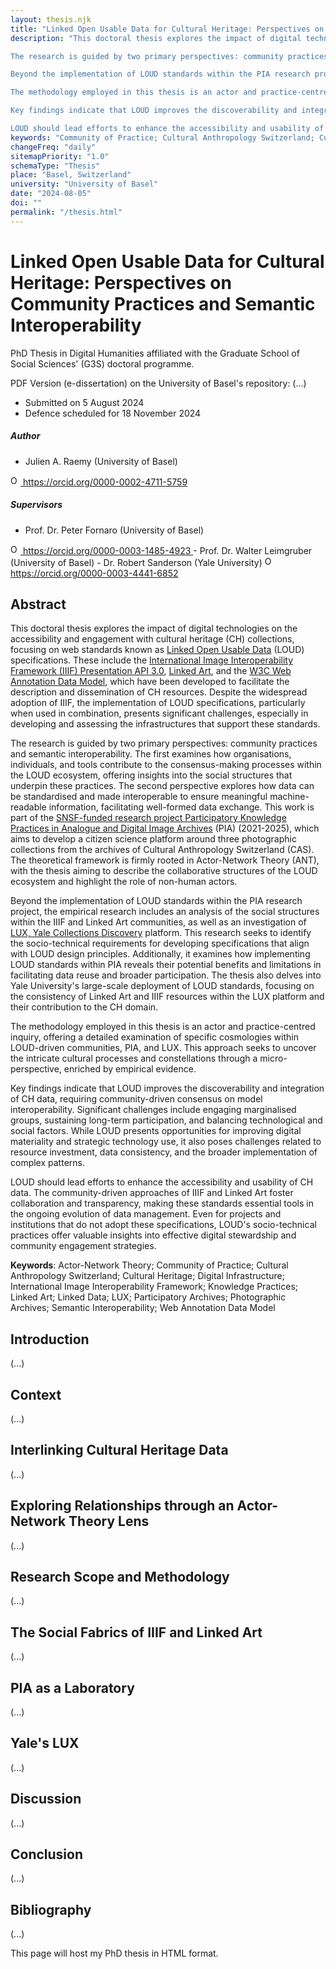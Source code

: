 ```yaml
---
layout: thesis.njk
title: "Linked Open Usable Data for Cultural Heritage: Perspectives on Community Practices and Semantic Interoperability"
description: "This doctoral thesis explores the impact of digital technologies on the accessibility and engagement with cultural heritage (CH) collections, focusing on web standards known as Linked Open Usable Data (LOUD) specifications. These include the International Image Interoperability Framework (IIIF) Presentation API 3.0, Linked Art, and the W3C Web Annotation Data Model, which have been developed to facilitate the description and dissemination of CH resources. Despite the widespread adoption of IIIF, the implementation of LOUD specifications, particularly when used in combination, presents significant challenges, especially in developing and assessing the infrastructures that support these standards.

The research is guided by two primary perspectives: community practices and semantic interoperability. The first examines how organisations, individuals, and tools contribute to the consensus-making processes within the LOUD ecosystem, offering insights into the social structures that underpin these practices. The second perspective explores how data can be standardised and made interoperable to ensure meaningful machine-readable information, facilitating well-formed data exchange. This work is part of the SNSF-funded research project Participatory Knowledge Practices in Analogue and Digital Image Archives (PIA) (2021-2025), which aims to develop a citizen science platform around three photographic collections from the archives of Cultural Anthropology Switzerland (CAS). The theoretical framework is firmly rooted in Actor-Network Theory (ANT), with the thesis aiming to describe the collaborative structures of the LOUD ecosystem and highlight the role of non-human actors.

Beyond the implementation of LOUD standards within the PIA research project, the empirical research includes an analysis of the social structures within the IIIF and Linked Art communities, as well as an investigation of LUX, Yale Collections Discovery platform. This research seeks to identify the socio-technical requirements for developing specifications that align with LOUD design principles. Additionally, it examines how implementing LOUD standards within PIA reveals their potential benefits and limitations in facilitating data reuse and broader participation. The thesis also delves into Yale University's large-scale deployment of LOUD standards, focusing on the consistency of Linked Art and IIIF resources within the LUX platform and their contribution to the CH domain.

The methodology employed in this thesis is an actor and practice-centred inquiry, offering a detailed examination of specific cosmologies within LOUD-driven communities, PIA, and LUX. This approach seeks to uncover the intricate cultural processes and constellations through a micro-perspective, enriched by empirical evidence.

Key findings indicate that LOUD improves the discoverability and integration of CH data, requiring community-driven consensus on model interoperability. Significant challenges include engaging marginalised groups, sustaining long-term participation, and balancing technological and social factors. While LOUD presents opportunities for improving digital materiality and strategic technology use, it also poses challenges related to resource investment, data consistency, and the broader implementation of complex patterns.

LOUD should lead efforts to enhance the accessibility and usability of CH data. The community-driven approaches of IIIF and Linked Art foster collaboration and transparency, making these standards essential tools in the ongoing evolution of data management. Even for projects and institutions that do not adopt these specifications, LOUD's socio-technical practices offer valuable insights into effective digital stewardship and community engagement strategies."
keywords: "Community of Practice; Cultural Anthropology Switzerland; Cultural Heritage; Digital Infrastructure; International Image Interoperability Framework; Linked Art; Linked Data; LUX; Participatory Archives; Photographic Archives; Semantic Interoperability; Socio-technical; Web Annotation Data Model"
changeFreq: "daily"
sitemapPriority: "1.0"
schemaType: "Thesis"
place: "Basel, Switzerland"
university: "University of Basel"
date: "2024-08-05"
doi: ""
permalink: "/thesis.html"
---
```


# Linked Open Usable Data for Cultural Heritage: Perspectives on Community Practices and Semantic Interoperability

PhD Thesis in Digital Humanities affiliated with the Graduate School of Social Sciences' (G3S) doctoral programme. 

PDF Version (e-dissertation) on the University of Basel's repository: (...)

- Submitted on 5 August 2024
- Defence scheduled for 18 November 2024

##### Author 

- Julien A. Raemy (University of Basel) <a href="https://orcid.org/0000-0002-4711-5759" target="_blank">
<img alt="ORCID logo" src="https://info.orcid.org/wp-content/uploads/2019/11/orcid_16x16.png" width="16" height="16" />
https://orcid.org/0000-0002-4711-5759
</a>

##### Supervisors 
- Prof. Dr. Peter Fornaro (University of Basel) <a href="https://orcid.org/0000-0003-1485-4923" target="_blank">
<img alt="ORCID logo" src="https://info.orcid.org/wp-content/uploads/2019/11/orcid_16x16.png" width="16" height="16" />
https://orcid.org/0000-0003-1485-4923
</a>
- Prof. Dr. Walter Leimgruber (University of Basel) 
- Dr. Robert Sanderson (Yale University) <a href="https://orcid.org/0000-0003-4441-6852" target="_blank">
<img alt="ORCID logo" src="https://info.orcid.org/wp-content/uploads/2019/11/orcid_16x16.png" width="16" height="16" />
https://orcid.org/0000-0003-4441-6852
</a>

## Abstract

This doctoral thesis explores the impact of digital technologies on the accessibility and engagement with cultural heritage (CH) collections, focusing on web standards known as [Linked Open Usable Data](loud.html) (LOUD) specifications. These include the [International Image Interoperability Framework (IIIF) Presentation API 3.0](https://iiif.io/api/presentation/3.0/), [Linked Art](https://linked.art), and the [W3C Web Annotation Data Model](https://www.w3.org/TR/annotation-model/), which have been developed to facilitate the description and dissemination of CH resources. Despite the widespread adoption of IIIF, the implementation of LOUD specifications, particularly when used in combination, presents significant challenges, especially in developing and assessing the infrastructures that support these standards.

The research is guided by two primary perspectives: community practices and semantic interoperability. The first examines how organisations, individuals, and tools contribute to the consensus-making processes within the LOUD ecosystem, offering insights into the social structures that underpin these practices. The second perspective explores how data can be standardised and made interoperable to ensure meaningful machine-readable information, facilitating well-formed data exchange. This work is part of the [SNSF-funded research project Participatory Knowledge Practices in Analogue and Digital Image Archives](pia.html) (PIA) (2021-2025), which aims to develop a citizen science platform around three photographic collections from the archives of Cultural Anthropology Switzerland (CAS). The theoretical framework is firmly rooted in Actor-Network Theory (ANT), with the thesis aiming to describe the collaborative structures of the LOUD ecosystem and highlight the role of non-human actors.

Beyond the implementation of LOUD standards within the PIA research project, the empirical research includes an analysis of the social structures within the IIIF and Linked Art communities, as well as an investigation of [LUX, Yale Collections Discovery](https://lux.collections.yale.edu/) platform. This research seeks to identify the socio-technical requirements for developing specifications that align with LOUD design principles. Additionally, it examines how implementing LOUD standards within PIA reveals their potential benefits and limitations in facilitating data reuse and broader participation. The thesis also delves into Yale University's large-scale deployment of LOUD standards, focusing on the consistency of Linked Art and IIIF resources within the LUX platform and their contribution to the CH domain.

The methodology employed in this thesis is an actor and practice-centred inquiry, offering a detailed examination of specific cosmologies within LOUD-driven communities, PIA, and LUX. This approach seeks to uncover the intricate cultural processes and constellations through a micro-perspective, enriched by empirical evidence.

Key findings indicate that LOUD improves the discoverability and integration of CH data, requiring community-driven consensus on model interoperability. Significant challenges include engaging marginalised groups, sustaining long-term participation, and balancing technological and social factors. While LOUD presents opportunities for improving digital materiality and strategic technology use, it also poses challenges related to resource investment, data consistency, and the broader implementation of complex patterns.

LOUD should lead efforts to enhance the accessibility and usability of CH data. The community-driven approaches of IIIF and Linked Art foster collaboration and transparency, making these standards essential tools in the ongoing evolution of data management. Even for projects and institutions that do not adopt these specifications, LOUD's socio-technical practices offer valuable insights into effective digital stewardship and community engagement strategies.



**Keywords**: Actor-Network Theory; Community of Practice; Cultural Anthropology Switzerland; Cultural Heritage; Digital Infrastructure; International Image Interoperability Framework; Knowledge Practices; Linked Art; Linked Data; LUX; Participatory Archives; Photographic Archives; Semantic Interoperability; Web Annotation Data Model

## Introduction

(...)

## Context

(...)

## Interlinking Cultural Heritage Data

(...)

## Exploring Relationships through an Actor-Network Theory Lens

(...)

## Research Scope and Methodology

(...)

## The Social Fabrics of IIIF and Linked Art

(...)

## PIA as a Laboratory

(...)

## Yale's LUX

(...)

## Discussion

(...)

## Conclusion

(...)

## Bibliography

(...)





This page will host my PhD thesis in HTML format.





